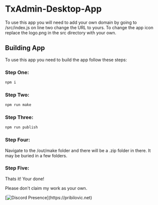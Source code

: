 # TxAdmin-Desktop-App

To use this app you will need to add your own domain by going to /src/index.js on line two change the URL to yours. To change the app icon replace the logo.png in the src directory with your own.

## Building App
To use this app you need to build the app follow these steps:

### Step One:
```bash
npm i
```

### Step Two:
```bash
npm run make
```

### Step Three:
```bash
npm run publish
```

### Step Four:
Navigate to the /out/make folder and there will be a .zip folder in there. It may be buried in a few folders.

### Step Five: 
Thats it! Your done!


Please don't claim my work as your own. 

[![Discord Presence](https://lanyard.cnrad.dev/api/906061699562475581?=idleMessage=:Just%Chillin%With%My%Kangaroo!)](https://pribilovic.net)
